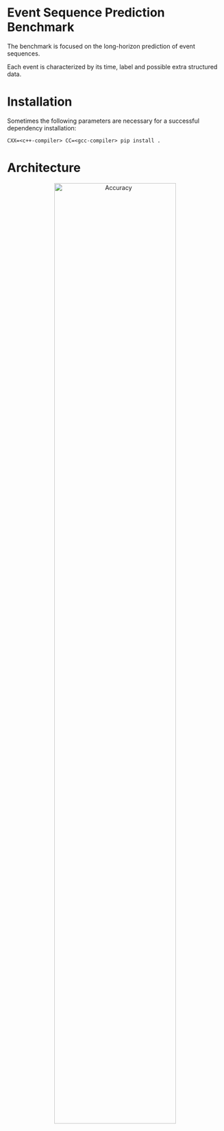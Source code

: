 # Event Sequence Prediction Benchmark
The benchmark is focused on the long-horizon prediction of event sequences.

Each event is characterized by its time, label and possible extra structured data.

# Installation
Sometimes the following parameters are necessary for a successful dependency installation:
```
CXX=<c++-compiler> CC=<gcc-compiler> pip install .
```

# Architecture
<p align="center">
<img src="https://github.com/ivan-chai/esp-horizon/blob/main/.misc/hotpp-arch.png?raw=true" alt="Accuracy" width="75%"/>
</p>
